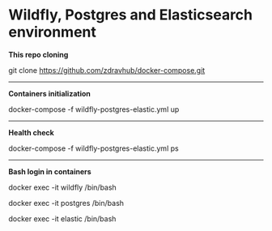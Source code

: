 # Wildfly, Postgres and Elasticsearch environment

<b>This repo cloning</b>

git clone https://github.com/zdravhub/docker-compose.git

<hr>

<b>Containers initialization</b>

docker-compose -f wildfly-postgres-elastic.yml up

<hr>

<b>Health check</b>

docker-compose -f wildfly-postgres-elastic.yml ps

<hr>

<b>Bash login in containers</b>

docker exec -it wildfly /bin/bash

docker exec -it postgres /bin/bash

docker exec -it elastic /bin/bash
